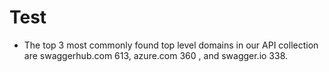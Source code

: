 Test
================

- The top 3 most commonly found top level domains in our API collection
  are swaggerhub.com 613, azure.com 360 , and swagger.io 338.
